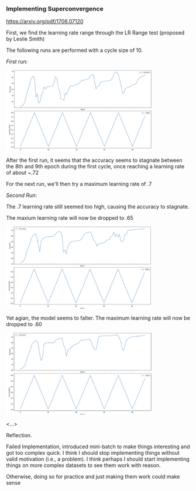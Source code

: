 ### Implementing Superconvergence

https://arxiv.org/pdf/1708.07120

First, we find the learning rate range through the LR Range test (proposed by Leslie Smith)

The following runs are performed with a cycle size of 10.

_First run:_

<img src = ../images/sc0.png width = 400>

After the first run, it seems that the accuracy seems to stagnate between the 8th and 9th epoch during the first cycle, once reaching a learning rate of about ~.72

For the next run, we'll then try a maximum learning rate of .7

_Second Run:_

The .7 learning rate still seemed too high, causing the accuracy to stagnate.

The maxium learning rate will now be dropped to .65

<img src = ../images/sc2.png width = 400>

Yet agian, the model seems to falter. The maximum learning rate will now be dropped to .60

<img src = ../images/sc3.png width = 400>


<...>

Reflection.

Failed Implementation, introduced mini-batch to make things interesting and got too complex quick. I think I should stop implementing things without valid motivation (i.e., a problem). I think perhaps I should start implementing things on more complex datasets to see them work with reason.

Otherwise, doing so for practice and just making them work could make sense